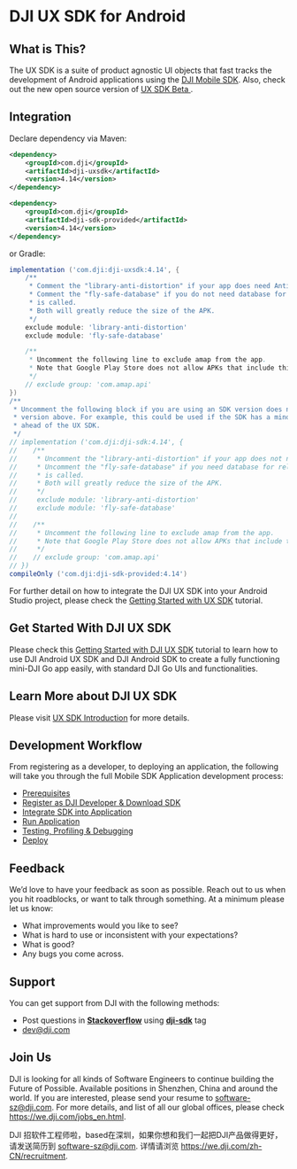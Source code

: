 # DJI UX SDK for Android

## What is This?

The UX SDK is a suite of product agnostic UI objects that fast tracks the development of Android applications using the [DJI Mobile SDK](http://developer.dji.com/mobile-sdk/).
Also, check out the new open source version of [UX SDK Beta ](https://github.com/dji-sdk/Mobile-UXSDK-Beta-Android).

## Integration

Declare dependency via Maven:

~~~xml
<dependency>
    <groupId>com.dji</groupId>
    <artifactId>dji-uxsdk</artifactId>
    <version>4.14</version>
</dependency>

<dependency>
    <groupId>com.dji</groupId>
    <artifactId>dji-sdk-provided</artifactId>
    <version>4.14</version>
</dependency>
~~~

or Gradle:

~~~groovy
implementation ('com.dji:dji-uxsdk:4.14', {
    /**
     * Comment the "library-anti-distortion" if your app does need Anti Distortion for Mavic 2 Pro and Mavic 2 Zoom.
     * Comment the "fly-safe-database" if you do not need database for release, or we will download it when DJISDKManager.getInstance().registerApp
     * is called.
     * Both will greatly reduce the size of the APK.
     */
    exclude module: 'library-anti-distortion'
    exclude module: 'fly-safe-database'

    /**
     * Uncomment the following line to exclude amap from the app.
     * Note that Google Play Store does not allow APKs that include this library.
     */
    // exclude group: 'com.amap.api'
})
/**
 * Uncomment the following block if you are using an SDK version does not match the UX SDK
 * version above. For example, this could be used if the SDK has a minor release version
 * ahead of the UX SDK.
 */
// implementation ('com.dji:dji-sdk:4.14', {
//    /**
//     * Uncomment the "library-anti-distortion" if your app does not need Anti Distortion for Mavic 2 Pro and Mavic 2 Zoom.
//     * Uncomment the "fly-safe-database" if you need database for release, or we will download it when DJISDKManager.getInstance().registerApp
//     * is called.
//     * Both will greatly reduce the size of the APK.
//     */
//     exclude module: 'library-anti-distortion'
//     exclude module: 'fly-safe-database'
//
//    /**
//     * Uncomment the following line to exclude amap from the app.
//     * Note that Google Play Store does not allow APKs that include this library.
//     */
//    // exclude group: 'com.amap.api'
// })
compileOnly ('com.dji:dji-sdk-provided:4.14')
~~~

For further detail on how to integrate the DJI UX SDK into your Android Studio project, please check the [Getting Started with UX SDK](http://developer.dji.com/mobile-sdk/documentation/android-tutorials/UXSDKDemo.html#import-maven-dependency) tutorial.

## Get Started With DJI UX SDK

Please check this [Getting Started with DJI UX SDK](http://developer.dji.com/mobile-sdk/documentation/android-tutorials/UXSDKDemo.html) tutorial to learn how to use DJI Android UX SDK and DJI Android SDK to create a fully functioning mini-DJI Go app easily, with standard DJI Go UIs and functionalities.

## Learn More about DJI UX SDK

Please visit [UX SDK Introduction](http://developer.dji.com/mobile-sdk/documentation/introduction/ux_sdk_introduction.html) for more details.

## Development Workflow

From registering as a developer, to deploying an application, the following will take you through the full Mobile SDK Application development process:

- [Prerequisites](https://developer.dji.com/mobile-sdk/documentation/application-development-workflow/workflow-prerequisits.html)
- [Register as DJI Developer & Download SDK](https://developer.dji.com/mobile-sdk/documentation/application-development-workflow/workflow-register.html)
- [Integrate SDK into Application](https://developer.dji.com/mobile-sdk/documentation/application-development-workflow/workflow-integrate.html)
- [Run Application](https://developer.dji.com/mobile-sdk/documentation/application-development-workflow/workflow-run.html)
- [Testing, Profiling & Debugging](https://developer.dji.com/mobile-sdk/documentation/application-development-workflow/workflow-testing.html)
- [Deploy](https://developer.dji.com/mobile-sdk/documentation/application-development-workflow/workflow-deploy.html)

## Feedback

We’d love to have your feedback as soon as possible. Reach out to us when you hit roadblocks, or want to talk through something. At a minimum please let us know:

- What improvements would you like to see?
- What is hard to use or inconsistent with your expectations?
- What is good?
- Any bugs you come across.

## Support

You can get support from DJI with the following methods:

- Post questions in [**Stackoverflow**](http://stackoverflow.com) using [**dji-sdk**](http://stackoverflow.com/questions/tagged/dji-sdk) tag
- dev@dji.com

## Join Us

DJI is looking for all kinds of Software Engineers to continue building the Future of Possible. Available positions in Shenzhen, China and around the world. If you are interested, please send your resume to <software-sz@dji.com>. For more details, and list of all our global offices, please check <https://we.dji.com/jobs_en.html>.

DJI 招软件工程师啦，based在深圳，如果你想和我们一起把DJI产品做得更好，请发送简历到 <software-sz@dji.com>.  详情请浏览 <https://we.dji.com/zh-CN/recruitment>.

